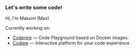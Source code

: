 ### Let's write some code!

Hi, I'm Maksim (Max)

Currently working on:

- [Codenire](https://github.com/codiewio/codenire) — Code Playground based on Docker images.
- [Codiew](https://codiew.io) — Interactive platform for your code experience .

